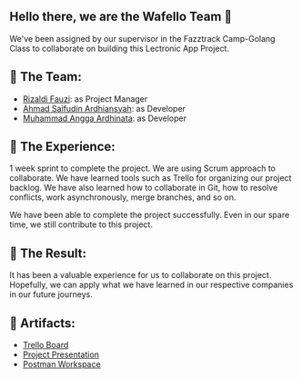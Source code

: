 ## Hello there, we are the Wafello Team 👋

We've been assigned by our supervisor in the Fazztrack Camp-Golang Class to collaborate on building this Lectronic App Project.

## 🙋 The Team: 
- [Rizaldi Fauzi](https://github.com/rfauzi44): as Project Manager
- [Ahmad Saifudin Ardhiansyah](https://github.com/ardhisaif): as Developer
- [Muhammad Angga Ardhinata](https://github.com/AnggaArdhinata): as Developer

## 🍿 The Experience: 
1 week sprint to complete the project. We are using Scrum approach to collaborate. We have learned tools such as Trello for organizing our project backlog. We have also learned how to collaborate in Git, how to resolve conflicts, work asynchronously, merge branches, and so on.

We have been able to complete the project successfully. Even in our spare time, we still contribute to this project.

## 🌈 The Result: 
It has been a valuable experience for us to collaborate on this project. Hopefully, we can apply what we have learned in our respective companies in our future journeys.

## 🧙 Artifacts: 
- [Trello Board](https://trello.com/b/QIg8AKLD)
- [Project Presentation](https://docs.google.com/presentation/d/1uk8iDk2VEstN4ASpQg5sOT2zf6YsSegufR4dN9HPsL4/edit?usp=sharing)
- [Postman Workspace](https://www.postman.com/wafellofazztrack/workspace/lectronic)
